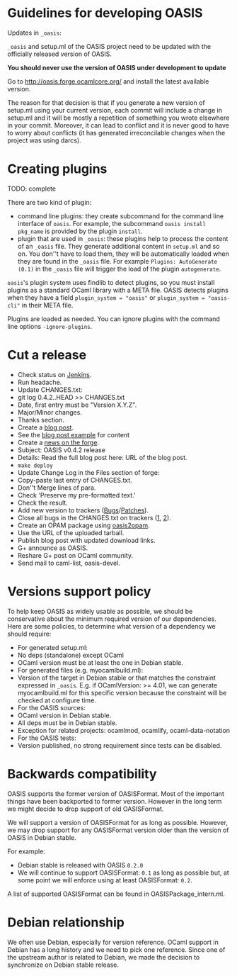 
Guidelines for developing OASIS
===============================

Updates in `_oasis`:

`_oasis` and setup.ml of the OASIS project need to be updated with the officially
released version of OASIS.

__You should never use the version of OASIS under development to update__

Go to http://oasis.forge.ocamlcore.org/ and install the latest available
version.

The reason for that decision is that if you generate a new version of setup.ml
using your current version, each commit will include a change in setup.ml and
it will be mostly a repetition of something you wrote elsewhere in your commit.
Moreover, it can lead to conflict and it is never good to have to worry about
conflicts (it has generated irreconcilable changes when the project was using
darcs).


Creating plugins
================

TODO: complete

There are two kind of plugin:

 * command line plugins: they create subcommand for the command line interface
   of `oasis`. For example, the subcommand `oasis install pkg_name` is provided
   by the plugin `install`.
 * plugin that are used in `_oasis`: these plugins help to process the content
   of an `_oasis` file. They generate additional content in `setup.ml` and so on.
   You don''t have to load them, they will be automatically loaded when they are
   found in the `_oasis` file. For example `Plugins: AutoGenerate (0.1)` in the
   `_oasis` file will trigger the load of the plugin `autogenerate`.

`oasis`'s plugin system uses findlib to detect plugins, so you must install
plugins as a standard OCaml library with a META file. OASIS detects plugins when
they have a field `plugin_system = "oasis"` or `plugin_system = "oasis-cli"` in
their META file.

Plugins are loaded as needed. You can ignore plugins with the command line options
`-ignore-plugins`.

Cut a release
=============

 * Check status on [Jenkins][jenkins].
 * Run headache.
 * Update CHANGES.txt:
  * git log 0.4.2..HEAD >> CHANGES.txt
  * Date, first entry must be "Version X.Y.Z".
  * Major/Minor changes.
  * Thanks section.
 * Create a [blog post][blog-post].
  * See the [blog post example][blog-post-example] for content
 * Create a [news on the forge][forge-post].
  * Subject: OASIS v0.4.2 release
  * Details: Read the full blog post here: URL of the blog post.
 * `make deploy`
 * Update Change Log in the Files section of forge:
  * Copy-paste last entry of CHANGES.txt.
  * Don''t Merge lines of para.
  * Check 'Preserve my pre-formatted text.'
  * Check the result.
 * Add new version to trackers ([Bugs][bugs-version]/[Patches][patches-version]).
 * Close all bugs in the CHANGES.txt on trackers ([1][bugs], [2][patches]).
 * Create an OPAM package using [oasis2opam][oasis2opam].
  * Use the URL of the uploaded tarball.
 * Publish blog post with updated download links.
 * G+ announce as OASIS.
 * Reshare G+ post on OCaml community.
 * Send mail to caml-list, oasis-devel.

 [jenkins]: http://deci.ovh.le-gall.net:8080/job/ocaml-oasis/
 [blog-post]: https://le-gall.net/sylvain+violaine/blog/admin/posts.php
 [blog-post-example]: http://le-gall.net/sylvain+violaine/blog/index.php?post/2014/10/23/Release-of-OASIS-0.4.5
 [forge-post]: https://forge.ocamlcore.org/news/submit.php?group_id=54
 [bugs-version]: https://forge.ocamlcore.org/tracker/admin/index.php?add_opt=1&boxid=995&group_id=54&atid=291
 [patches-version]: https://forge.ocamlcore.org/tracker/admin/index.php?add_opt=1&boxid=1007&group_id=54&atid=293
 [bugs]: https://forge.ocamlcore.org/tracker/?atid=291&group_id=54&func=browse
 [patches]: https://forge.ocamlcore.org/tracker/?atid=293&group_id=54&func=browse
 [oasis2opam]: https://github.com/ocaml/oasis2opam


Versions support policy
=======================

To help keep OASIS as widely usable as possible, we should be conservative about
the minimum required version of our dependencies. Here are some policies, to
determine what version of a dependency we should require:

 * For generated setup.ml:
  * No deps (standalone) except OCaml
  * OCaml version must be at least the one in Debian stable.
 * For generated files (e.g. myocamlbuild.ml):
  * Version of the target in Debian stable or that matches the constraint
    expressed in `_oasis`. E.g. if OCamlVersion: >= 4.01, we can generate
    myocamlbuild.ml for this specific version because the constraint will be
    checked at configure time.
 * For the OASIS sources:
  * OCaml version in Debian stable.
  * All deps must be in Debian stable.
  * Exception for related projects: ocamlmod, ocamlify, ocaml-data-notation
 * For the OASIS tests:
  * Version published, no strong requirement since tests can be disabled.


Backwards compatibility
=======================

OASIS supports the former version of OASISFormat. Most of the important things
have been backported to former version. However in the long term we might decide
to drop support of old OASISFormat.

We will support a version of OASISFormat for as long as possible.  However, we
may drop support for any OASISFormat version older than the version of OASIS in
Debian stable.

For example:
 * Debian stable is released with OASIS `0.2.0`
 * We will continue to support OASISFormat: `0.1` as long as possible but, at some
   point we will enforce using at least OASISFormat: `0.2`.

A list of supported OASISFormat can be found in OASISPackage_intern.ml.

Debian relationship
===================

We often use Debian, especially for version reference. OCaml support in Debian
has a long history and we need to pick one reference. Since one of the upstream
author is related to Debian, we made the decision to synchronize on Debian
stable release.
